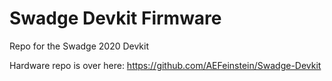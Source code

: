 # Swadge Devkit Firmware

Repo for the Swadge 2020 Devkit

Hardware repo is over here: https://github.com/AEFeinstein/Swadge-Devkit